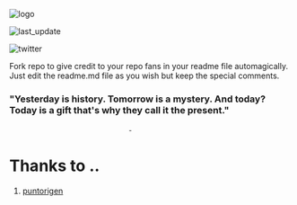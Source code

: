 ![logo](https://user-images.githubusercontent.com/57605485/133506342-f313bb68-8bb0-4d01-a4a4-e05faea4b865.png)
<!-- BE_GRATEFUL:START (LAST_UPDATE:format=DD-MMM-YYYY HH:mm) -->
![last_update](https://img.shields.io/badge/last%20update-18--Jan--2022%2003:14%20(GMT%200)-blue)
<!-- BE_GRATEFUL:END -->
<!-- BE_GRATEFUL:START (TWITTER:username=creador) -->
![twitter](https://img.shields.io/twitter/follow/creador?style=social)
<!-- BE_GRATEFUL:END -->

Fork repo to give credit to your repo fans in your readme file automagically.<br/>
Just edit the readme.md file as you wish but keep the special comments.

<!-- BE_GRATEFUL:START (QUOTES) -->
<h3>"Yesterday is history. Tomorrow is a mystery. And today? Today is a gift that's why they call it the present."</h3>
&nbsp&nbsp&nbsp&nbsp&nbsp&nbsp&nbsp&nbsp&nbsp&nbsp&nbsp&nbsp&nbsp&nbsp&nbsp&nbsp&nbsp&nbsp&nbsp&nbsp&nbsp&nbsp&nbsp&nbsp&nbsp&nbsp&nbsp&nbsp&nbsp&nbsp&nbsp&nbsp&nbsp&nbsp&nbsp&nbsp&nbsp&nbsp&nbsp&nbsp&nbsp&nbsp&nbsp&nbsp&nbsp&nbsp&nbsp&nbsp&nbsp&nbsp&nbsp&nbsp&nbsp&nbsp<small><i>- </i></small>
<!-- BE_GRATEFUL:END -->

<!-- BE_GRATEFUL:START (THANKS_TO) -->
# Thanks to ..
<ol>
<li><a href="https://github.com/puntorigen">puntorigen</a></li>
</ol>

<!-- BE_GRATEFUL:END -->
<br/>
